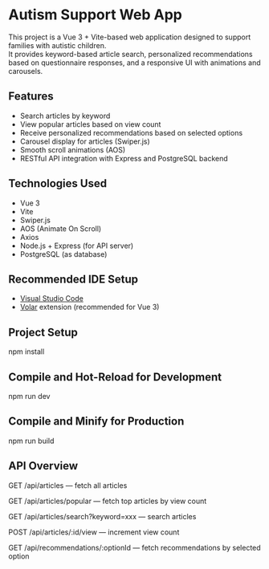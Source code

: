 # Autism Support Web App

This project is a Vue 3 + Vite-based web application designed to support families with autistic children.  
It provides keyword-based article search, personalized recommendations based on questionnaire responses, and a responsive UI with animations and carousels.

## Features

- Search articles by keyword
-  View popular articles based on view count
- Receive personalized recommendations based on selected options
- Carousel display for articles (Swiper.js)
- Smooth scroll animations (AOS)
- RESTful API integration with Express and PostgreSQL backend

## Technologies Used

- Vue 3
- Vite
- Swiper.js
- AOS (Animate On Scroll)
- Axios
- Node.js + Express (for API server)
- PostgreSQL (as database)

## Recommended IDE Setup

- [Visual Studio Code](https://code.visualstudio.com/)
- [Volar](https://marketplace.visualstudio.com/items?itemName=Vue.volar) extension (recommended for Vue 3)

## Project Setup
npm install

## Compile and Hot-Reload for Development

npm run dev

## Compile and Minify for Production
npm run build

## API Overview

GET /api/articles — fetch all articles

GET /api/articles/popular — fetch top articles by view count

GET /api/articles/search?keyword=xxx — search articles

POST /api/articles/:id/view — increment view count

GET /api/recommendations/:optionId — fetch recommendations by selected option
